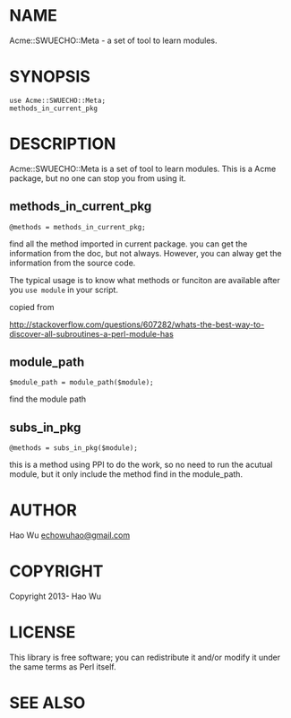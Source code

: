 # NAME

Acme::SWUECHO::Meta - a set of tool to learn modules.





# SYNOPSIS

    use Acme::SWUECHO::Meta;
    methods_in_current_pkg

# DESCRIPTION

Acme::SWUECHO::Meta is a set of tool to learn modules.
This is a Acme package, but no one can stop you from using it.

## methods\_in\_current\_pkg

	@methods = methods_in_current_pkg;

find all the method imported in current package. 
you can get the information from the doc, but not always.
However, you can alway get the information from the source code.

The typical usage is to know what methods or funciton are available after you `use module` in your script.



copied from

http://stackoverflow.com/questions/607282/whats-the-best-way-to-discover-all-subroutines-a-perl-module-has

## module\_path

	$module_path = module_path($module);

find the module path

## subs\_in\_pkg

	@methods = subs_in_pkg($module);

this is a method using PPI to do the work, so no need to run the acutual module, but it only include the method 
find in the module\_path.



# AUTHOR

Hao Wu <echowuhao@gmail.com>

# COPYRIGHT

Copyright 2013- Hao Wu

# LICENSE

This library is free software; you can redistribute it and/or modify
it under the same terms as Perl itself.

# SEE ALSO
